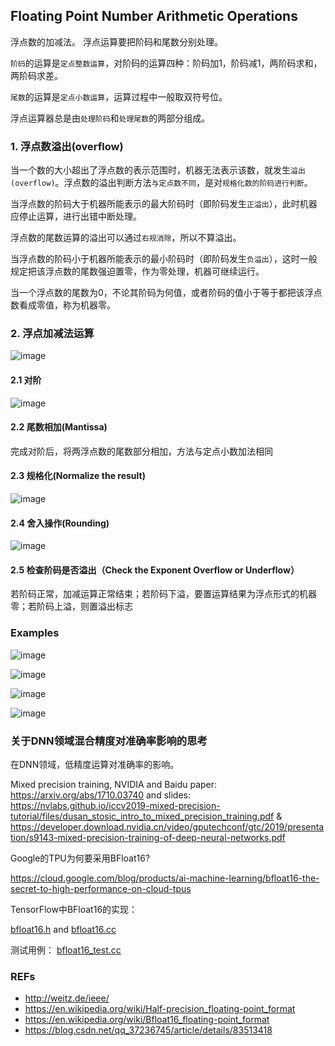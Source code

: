 ## Floating Point Number Arithmetic Operations

浮点数的加减法。
浮点运算要把阶码和尾数分别处理。

`阶码`的运算是`定点整数运算`，对阶码的运算四种：阶码加1，阶码减1，两阶码求和，两阶码求差。

`尾数`的运算是`定点小数运算`，运算过程中一般取双符号位。

浮点运算器总是由`处理阶码`和`处理尾数`的两部分组成。

### 1. 浮点数溢出(overflow)
当一个数的大小超出了浮点数的表示范围时，机器无法表示该数，就发生`溢出(overflow)`。浮点数的溢出判断方法`与定点数不同`，是对`规格化数的阶码进行判断`。

当浮点数的阶码大于机器所能表示的最大阶码时（即阶码发生`正溢出`），此时机器应停止运算，进行出错中断处理。

浮点数的尾数运算的溢出可以通过`右规消除`，所以不算溢出。

当浮点数的阶码小于机器所能表示的最小阶码时（即阶码发生`负溢出`），这时一般规定把该浮点数的尾数强迫置零，作为零处理，机器可继续运行。

当一个浮点数的尾数为0，不论其阶码为何值，或者阶码的值小于等于都把该浮点数看成零值，称为机器零。

### 2. 浮点加减法运算


![image](./pics/fp-arithmetic-op.png)

#### 2.1 对阶

![image](./pics/fp-alignment.png)

#### 2.2 尾数相加(Mantissa)

完成对阶后，将两浮点数的尾数部分相加，方法与定点小数加法相同

#### 2.3 规格化(Normalize the result)

![image](./pics/fp-normalize-res.png)

#### 2.4 舍入操作(Rounding)

![image](./pics/fp-rounding.png)


#### 2.5 检查阶码是否溢出（Check the Exponent Overflow or Underflow）

若阶码正常，加减运算正常结束；若阶码下溢，要置运算结果为浮点形式的机器零；若阶码上溢，则置溢出标志

### Examples

![image](./pics/fp-examples.png)

![image](./pics/fp-example-norm.png)

![image](./pics/fp-another-example.png)

![image](./pics/fp-another-example-1.png)


### 关于DNN领域混合精度对准确率影响的思考

在DNN领域，低精度运算对准确率的影响。

Mixed precision training, NVIDIA and Baidu paper: <https://arxiv.org/abs/1710.03740> and slides: <https://nvlabs.github.io/iccv2019-mixed-precision-tutorial/files/dusan_stosic_intro_to_mixed_precision_training.pdf> & <https://developer.download.nvidia.cn/video/gputechconf/gtc/2019/presentation/s9143-mixed-precision-training-of-deep-neural-networks.pdf>

Google的TPU为何要采用BFloat16?

<https://cloud.google.com/blog/products/ai-machine-learning/bfloat16-the-secret-to-high-performance-on-cloud-tpus>

TensorFlow中BFloat16的实现：

[bfloat16.h](https://github.com/tensorflow/tensorflow/blob/master/tensorflow/core/framework/bfloat16.h) and [bfloat16.cc](https://github.com/tensorflow/tensorflow/blob/master/tensorflow/core/framework/bfloat16.cc)

测试用例：
[bfloat16_test.cc](https://github.com/tensorflow/tensorflow/blob/master/tensorflow/core/framework/bfloat16_test.cc)



### REFs

- <http://weitz.de/ieee/>
- <https://en.wikipedia.org/wiki/Half-precision_floating-point_format>
- <https://en.wikipedia.org/wiki/Bfloat16_floating-point_format>
- <https://blog.csdn.net/qq_37236745/article/details/83513418>
